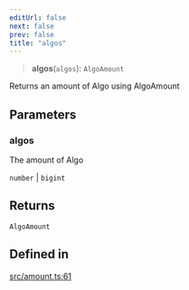 ```yaml
---
editUrl: false
next: false
prev: false
title: "algos"
---
```


> **algos**(`algos`): `AlgoAmount`

Returns an amount of Algo using AlgoAmount

## Parameters

### algos

The amount of Algo

`number` | `bigint`

## Returns

`AlgoAmount`

## Defined in

[src/amount.ts:61](https://github.com/algorandfoundation/algokit-utils-ts/blob/e57e96ab17213653e656688e8d7251c0107554cf/src/amount.ts#L61)
